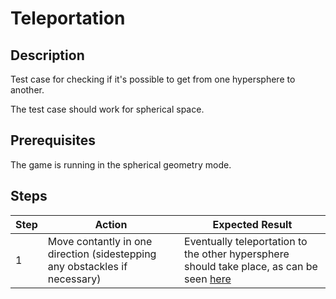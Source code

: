 # Teleportation

## Description
Test case for checking if it's possible to get from one hypersphere to another.

The test case should work for spherical space.

## Prerequisites
The game is running in the spherical geometry mode.

## Steps
| Step | Action | Expected Result |
| -------- | -------- | -------- |
| 1 | Move contantly in one direction (sidestepping any obstackles if necessary) | Eventually teleportation to the other hypersphere should take place, as can be seen [here](Resources/teleportation.mp4) |